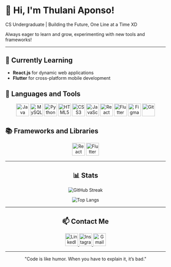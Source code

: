 # 👋 Hi, I'm Thulani Aponso!


CS Undergraduate | Building the Future, One Line at a Time XD

Always eager to learn and grow, experimenting with new tools and frameworks!


---

## 🌱 Currently Learning
- **React.js** for dynamic web applications
- **Flutter** for cross-platform mobile development




## 🔧 Languages and Tools

<div align="center">
  <!-- Java -->
  <img src="https://cdn.jsdelivr.net/gh/devicons/devicon/icons/java/java-original.svg" height="40" alt="Java" />
  <!-- MySQL -->
  <img src="https://cdn.jsdelivr.net/gh/devicons/devicon/icons/mysql/mysql-original.svg" height="40" alt="MySQL" />
  <!-- Python -->
  <img src="https://cdn.jsdelivr.net/gh/devicons/devicon/icons/python/python-original.svg" height="40" alt="Python" />
  <!-- HTML -->
  <img src="https://cdn.jsdelivr.net/gh/devicons/devicon/icons/html5/html5-original.svg" height="40" alt="HTML5" />
  <!-- CSS -->
  <img src="https://cdn.jsdelivr.net/gh/devicons/devicon/icons/css3/css3-original.svg" height="40" alt="CSS3" />
  <!-- JavaScript -->
  <img src="https://cdn.jsdelivr.net/gh/devicons/devicon/icons/javascript/javascript-original.svg" height="40" alt="JavaScript" />
   <!-- React -->
  <img src="https://cdn.jsdelivr.net/gh/devicons/devicon/icons/react/react-original.svg" height="40" alt="React" />
  <!-- Flutter -->
  <img src="https://cdn.jsdelivr.net/gh/devicons/devicon/icons/flutter/flutter-original.svg" height="40" alt="Flutter" />
  <!-- Figma -->
  <img src="https://cdn.jsdelivr.net/gh/devicons/devicon/icons/figma/figma-original.svg" height="40" alt="Figma" />
  <!-- Git -->
  <img src="https://cdn.jsdelivr.net/gh/devicons/devicon/icons/git/git-original.svg" height="40" alt="Git" />
  
</div>



## 📚 Frameworks and Libraries

<div align="center">
  <!-- React -->
  <img src="https://cdn.jsdelivr.net/gh/devicons/devicon/icons/react/react-original.svg" height="40" alt="React" />
  <!-- Flutter -->
  <img src="https://cdn.jsdelivr.net/gh/devicons/devicon/icons/flutter/flutter-original.svg" height="40" alt="Flutter" />


---

## 📊 Stats
<div align="center">
  
![GitHub Streak](https://github-readme-streak-stats.herokuapp.com?user=thulani2418&theme=dark&hide_border=true)

![Top Langs](https://github-readme-stats.vercel.app/api/top-langs/?username=thulani2418&layout=compact&theme=dark&hide_border=true)

</div>


---


## 📫 Contact Me

<div align="center">
  <!-- LinkedIn -->
  <a href="https://www.linkedin.com/in/thulani-aponso-a29a14251?utm_source=share&utm_campaign=share_via&utm_content=profile&utm_medium=android_app" target="_blank">
    <img src="https://cdn.jsdelivr.net/gh/devicons/devicon/icons/linkedin/linkedin-original.svg" height="40" alt="LinkedIn" />
  </a>
  <!-- Instagram -->
  <a href="https://www.instagram.com/_thulaniii/" target="_blank">
    <img src="https://cdn.jsdelivr.net/gh/devicons/devicon/icons/instagram/instagram-original.svg" height="40" alt="Instagram" />
  </a>
  <!-- Gmail -->
  <a href="mailto:thulaniaponso@gmail.com" target="_blank">
    <img src="https://cdn.jsdelivr.net/gh/devicons/devicon/icons/google/google-original.svg" height="40" alt="Gmail" />
  </a>
</div>


---

"Code is like humor. When you have to explain it, it’s bad."
